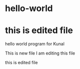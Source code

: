# hello-world
# this is edited file
hello world program for Kunal


This is new file
I am editing this file

this is edited file
